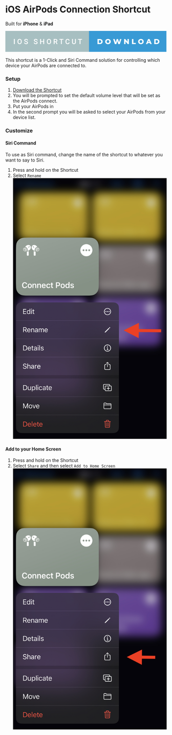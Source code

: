 # iOS AirPods Connection Shortcut
Built for **iPhone** & **iPad**

[![ios-download](src/ios-shortcut-download.svg)](https://www.icloud.com/shortcuts/ba9a4181176c4581b6157f24f3f70a8a)

This shortcut is a 1-Click and Siri Command solution for controlling which device your AirPods are connected to.

### Setup

1. [Download the Shortcut](https://www.icloud.com/shortcuts/ba9a4181176c4581b6157f24f3f70a8a)
2. You will be prompted to set the default volume level that will be set as the AirPods connect.
3. Put your AirPods in
4. In the second prompt you will be asked to select your AirPods from your device list.

### Customize
#### Siri Command
To use as Siri command, change the name of the shortcut to whatever you want to say to Siri.
1. Press and hold on the Shortcut
2. Select `Rename`
    ![shortcut-rename](src/shortcut-rename.png)

#### Add to your Home Screen
1. Press and hold on the Shortcut
2. Select `Share` and then select `Add to Home Screen`
   ![add-to-homescreen](src/add-to-homescreen.png)